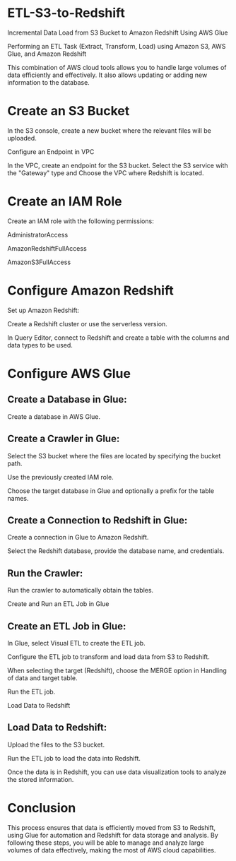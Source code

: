 # ETL-S3-to-Redshift
Incremental Data Load from S3 Bucket to Amazon Redshift Using AWS Glue

Performing an ETL Task (Extract, Transform, Load) using Amazon S3, AWS Glue, and Amazon Redshift

This combination of AWS cloud tools allows you to handle large volumes of data efficiently and effectively. It also allows updating or adding new information to the database.

# Create an S3 Bucket

In the S3 console, create a new bucket where the relevant files will be uploaded.

Configure an Endpoint in VPC

In the VPC, create an endpoint for the S3 bucket. Select the S3 service with the "Gateway" type and Choose the VPC where Redshift is located.

# Create an IAM Role

Create an IAM role with the following permissions:

AdministratorAccess

AmazonRedshiftFullAccess

AmazonS3FullAccess

# Configure Amazon Redshift

Set up Amazon Redshift:

Create a Redshift cluster or use the serverless version.

In Query Editor, connect to Redshift and create a table with the columns and data types to be used.

# Configure AWS Glue

## Create a Database in Glue:

Create a database in AWS Glue.

## Create a Crawler in Glue:

Select the S3 bucket where the files are located by specifying the bucket path.

Use the previously created IAM role.

Choose the target database in Glue and optionally a prefix for the table names.

## Create a Connection to Redshift in Glue:

Create a connection in Glue to Amazon Redshift.

Select the Redshift database, provide the database name, and credentials.

## Run the Crawler:

Run the crawler to automatically obtain the tables.

Create and Run an ETL Job in Glue

## Create an ETL Job in Glue:

In Glue, select Visual ETL to create the ETL job.

Configure the ETL job to transform and load data from S3 to Redshift.

When selecting the target (Redshift), choose the MERGE option in Handling of data and target table.

Run the ETL job.

Load Data to Redshift

## Load Data to Redshift:

Upload the files to the S3 bucket.

Run the ETL job to load the data into Redshift.

Once the data is in Redshift, you can use data visualization tools to analyze the stored information.

# Conclusion

This process ensures that data is efficiently moved from S3 to Redshift, using Glue for automation and Redshift for data storage and analysis. By following these steps, you will be able to manage and analyze large volumes of data effectively, making the most of AWS cloud capabilities.
